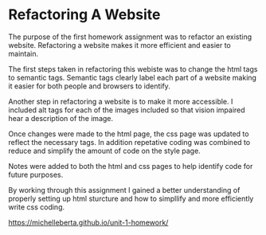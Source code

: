 # Refactoring A Website

The purpose of the first homework assignment was to refactor an existing website. Refactoring a website makes it more efficient and easier to maintain.

The first steps taken in refactoring this webiste was to change the html tags to semantic tags. Semantic tags clearly label each part of a website making it easier for both people and browsers to identify.

Another step in refactoring a website is to make it more accessible. I included alt tags for each of the images included so that vision impaired hear a description of the image.

Once changes were made to the html page, the css page was updated to reflect the necessary tags. In addition repetative coding was combined to reduce and simplify the amount of code on the style page.

Notes were added to both the html and css pages to help identify code for future purposes.

By working through this assignment I gained a better understanding of properly setting up html sturcture and how to simpllify and more efficiently write css coding.

https://michelleberta.github.io/unit-1-homework/
